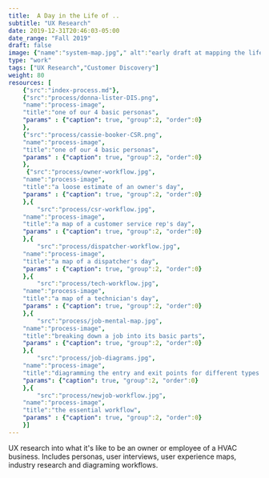 ```yaml
---
title:  A Day in the Life of ..
subtitle: "UX Research"
date: 2019-12-31T20:46:03-05:00
date_range: "Fall 2019"
draft: false
image: {"name":"system-map.jpg"," alt":"early draft at mapping the lifecycle of an HVAC service job"}
type: "work"
tags: ["UX Research","Customer Discovery"]
weight: 80
resources: [
    {"src":"index-process.md"},
    {"src":"process/donna-lister-DIS.png",
    "name":"process-image",
    "title":"one of our 4 basic personas",
    "params" : {"caption": true, "group":2, "order":0}
    },
    {"src":"process/cassie-booker-CSR.png",
    "name":"process-image",
    "title":"one of our 4 basic personas",
    "params" : {"caption": true, "group":2, "order":0}
    },
     {"src":"process/owner-workflow.jpg",
    "name":"process-image",
    "title":"a loose estimate of an owner's day",
    "params" : {"caption": true, "group":2, "order":0}
    },{
        "src":"process/csr-workflow.jpg",
    "name":"process-image",
    "title":"a map of a customer service rep's day",
    "params" : {"caption": true, "group":2, "order":0}
    },{
        "src":"process/dispatcher-workflow.jpg",
    "name":"process-image",
    "title":"a map of a dispatcher's day",
    "params" : {"caption": true, "group":2, "order":0}
    },{
        "src":"process/tech-workflow.jpg",
    "name":"process-image",
    "title":"a map of a technician's day",
    "params" : {"caption": true, "group":2, "order":0}
    },{
        "src":"process/job-mental-map.jpg",
    "name":"process-image",
    "title":"breaking down a job into its basic parts",
    "params" : {"caption": true, "group":2, "order":0}
    },{
        "src":"process/job-diagrams.jpg",
    "name":"process-image",
    "title":"diagramming the entry and exit points for different types of jobs",
    "params": {"caption": true, "group":2, "order":0}
    },{
        "src":"process/newjob-workflow.jpg",
    "name":"process-image",
    "title":"the essential workflow",
    "params" : {"caption": true, "group":2, "order":0}
    }]
---
```

UX research into what it's like to be an owner or employee of a HVAC business. Includes personas, user interviews, user experience maps, industry research and diagraming workflows.
